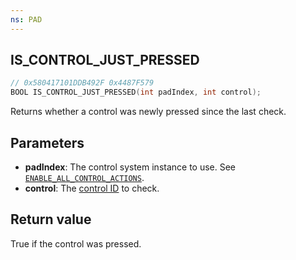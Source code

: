 ```yaml
---
ns: PAD
---
```

## IS_CONTROL_JUST_PRESSED

```c
// 0x580417101DDB492F 0x4487F579
BOOL IS_CONTROL_JUST_PRESSED(int padIndex, int control);
```

Returns whether a control was newly pressed since the last check.

## Parameters
* **padIndex**: The control system instance to use. See [`ENABLE_ALL_CONTROL_ACTIONS`](#_0xA5FFE9B05F199DE7).
* **control**: The [control ID](https://docs.fivem.net/docs/game-references/controls/#controls) to check.

## Return value
True if the control was pressed.